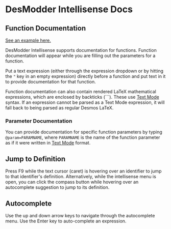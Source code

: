 # DesModder Intellisense Docs

## Function Documentation

[See an example here.](https://www.desmos.com/calculator/3hkfwd6cqw)

DesModder Intellisense supports documentation for functions. Function documentation will appear while you are filling out the parameters for a function.

Put a text expression (either through the expression dropdown or by hitting the `"` key in an empty expression) directly before a function and put text in it to provide documentation for that function.

Function documentation can also contain rendered LaTeX mathematical expressions, which are enclosed by backticks (`\``). These use [Text Mode](../../text-mode/docs/intro.md) syntax. If an expression cannot be parsed as a Text Mode expression, it will fall back to being parsed as regular Desmos LaTeX.

### Parameter Documentation

You can provide documentation for specific function parameters by typing `@param=PARAMNAME`, where `PARAMNAME` is the name of the function parameter as if it were written in [Text Mode](../../text-mode/docs/intro.md) format.

## Jump to Definition

Press F9 while the text cursor (caret) is hovering over an identifier to jump to that identifier's definition. Alternatively, while the intellisense menu is open, you can click the compass button while hovering over an autocomplete suggestion to jump to its definition.

## Autocomplete

Use the up and down arrow keys to navigate through the autocomplete menu. Use the Enter key to auto-complete an expression.

